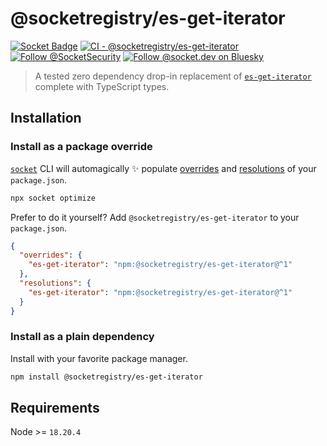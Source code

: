 # @socketregistry/es-get-iterator

[![Socket Badge](https://socket.dev/api/badge/npm/package/@socketregistry/es-get-iterator)](https://socket.dev/npm/package/@socketregistry/es-get-iterator)
[![CI - @socketregistry/es-get-iterator](https://github.com/SocketDev/socket-registry/actions/workflows/ci.yml/badge.svg)](https://github.com/SocketDev/socket-registry/actions/workflows/ci.yml)
[![Follow @SocketSecurity](https://img.shields.io/twitter/follow/SocketSecurity?style=social)](https://twitter.com/SocketSecurity)
[![Follow @socket.dev on Bluesky](https://img.shields.io/badge/Follow-@socket.dev-1DA1F2?style=social&logo=bluesky)](https://bsky.app/profile/socket.dev)

> A tested zero dependency drop-in replacement of
> [`es-get-iterator`](https://socket.dev/npm/package/es-get-iterator) complete
> with TypeScript types.

## Installation

### Install as a package override

[`socket`](https://socket.dev/npm/package/socket) CLI will automagically ✨
populate
[overrides](https://docs.npmjs.com/cli/v9/configuring-npm/package-json#overrides)
and [resolutions](https://yarnpkg.com/configuration/manifest#resolutions) of
your `package.json`.

```sh
npx socket optimize
```

Prefer to do it yourself? Add `@socketregistry/es-get-iterator` to your
`package.json`.

```json
{
  "overrides": {
    "es-get-iterator": "npm:@socketregistry/es-get-iterator@^1"
  },
  "resolutions": {
    "es-get-iterator": "npm:@socketregistry/es-get-iterator@^1"
  }
}
```

### Install as a plain dependency

Install with your favorite package manager.

```sh
npm install @socketregistry/es-get-iterator
```

## Requirements

Node >= `18.20.4`
